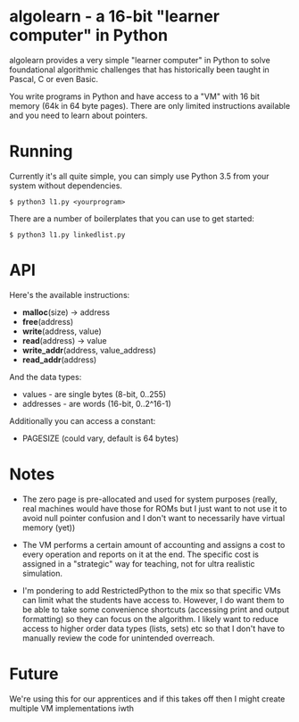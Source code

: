 # algolearn - a 16-bit "learner computer" in Python 

algolearn provides a very simple "learner computer" in Python to solve foundational algorithmic challenges
that has historically been taught in Pascal, C or even Basic.

You write programs in Python and have access to a "VM" with 16 bit memory (64k in 64 byte pages).
There are only limited instructions available and you need to learn about pointers. 

Running
=======

Currently it's all quite simple, you can simply use Python 3.5 from your system without dependencies. 

```
$ python3 l1.py <yourprogram>
```

There are a number of boilerplates that you can use to get started:

```
$ python3 l1.py linkedlist.py
```

API
===

Here's the available instructions:

* **malloc**(size) -> address
* **free**(address)
* **write**(address, value)
* **read**(address) -> value
* **write_addr**(address, value_address)
* **read_addr**(address)
  
And the data types:

* values - are single bytes (8-bit, 0..255)
* addresses - are words (16-bit, 0..2^16-1)

Additionally you can access a constant:

* PAGESIZE (could vary, default is 64 bytes) 

Notes
=====

* The zero page is pre-allocated and used for system purposes (really, real machines would have
  those for ROMs but I just want to not use it to avoid null pointer confusion and I don't want to necessarily
  have virtual memory (yet))
  
* The VM performs a certain amount of accounting and assigns a cost to every operation and reports on it at the end.
  The specific cost is assigned in a "strategic" way for teaching, not for ultra realistic simulation.

* I'm pondering to add RestrictedPython to the mix so that specific VMs can limit what the students have access to.
  However, I do want them to be able to take some convenience shortcuts (accessing print and output formatting)
  so they can focus on the algorithm. I likely want to reduce access to higher order data types (lists, sets) etc
  so that I don't have to manually review the code for unintended overreach.

Future
======

We're using this for our apprentices and if this takes off then I might create multiple VM implementations iwth


